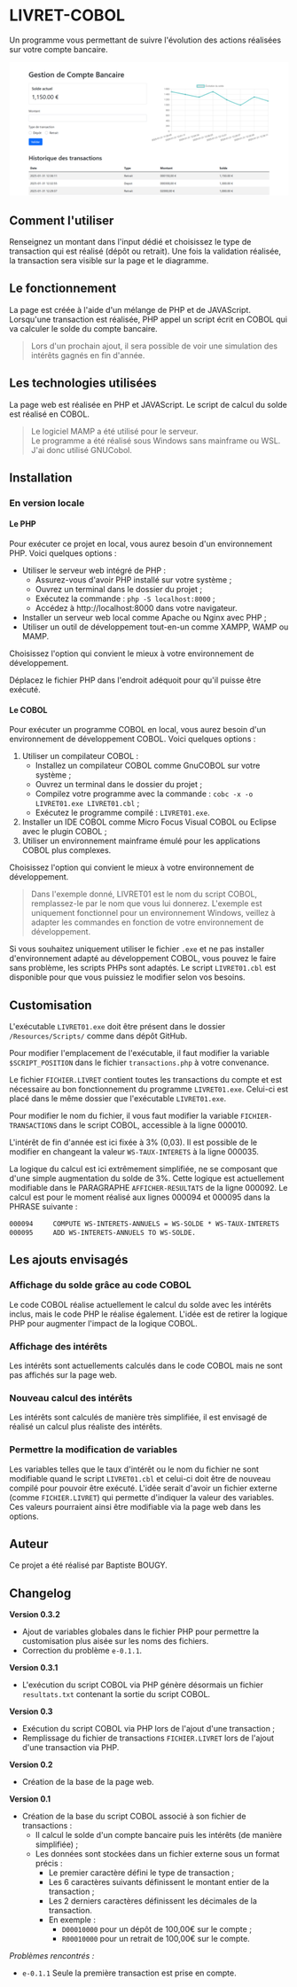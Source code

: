 # LIVRET-COBOL
 
Un programme vous permettant de suivre l'évolution des actions réalisées sur votre compte bancaire.

![Header Screenshot](Resources/Images/header_screen.png)

## Comment l'utiliser

Renseignez un montant dans l'input dédié et choisissez le type de transaction qui est réalisé (dépôt ou retrait). Une fois la validation réalisée, la transaction sera visible sur la page et le diagramme.

## Le fonctionnement

La page est créée à l'aide d'un mélange de PHP et de JAVAScript. Lorsqu'une transaction est réalisée, PHP appel un script écrit en COBOL qui va calculer le solde du compte bancaire. 

> Lors d'un prochain ajout, il sera possible de voir une simulation des intérêts gagnés en fin d'année.

## Les technologies utilisées

La page web est réalisée en PHP et JAVAScript.
Le script de calcul du solde est réalisé en COBOL.

> Le logiciel MAMP a été utilisé pour le serveur.\
> Le programme a été réalisé sous Windows sans mainframe ou WSL. J'ai donc utilisé GNUCobol.

## Installation

### En version locale

#### Le PHP

Pour exécuter ce projet en local, vous aurez besoin d'un environnement PHP. Voici quelques options :

- Utiliser le serveur web intégré de PHP :
    - Assurez-vous d'avoir PHP installé sur votre système ;
    - Ouvrez un terminal dans le dossier du projet ;
    - Exécutez la commande : `php -S localhost:8000` ;
    - Accédez à http://localhost:8000 dans votre navigateur.
- Installer un serveur web local comme Apache ou Nginx avec PHP ;
- Utiliser un outil de développement tout-en-un comme XAMPP, WAMP ou MAMP.

Choisissez l'option qui convient le mieux à votre environnement de développement.

Déplacez le fichier PHP dans l'endroit adéquoit pour qu'il puisse être exécuté.

#### Le COBOL

Pour exécuter un programme COBOL en local, vous aurez besoin d'un environnement de développement COBOL. Voici quelques options :

1. Utiliser un compilateur COBOL :
    - Installez un compilateur COBOL comme GnuCOBOL sur votre système ;
    - Ouvrez un terminal dans le dossier du projet ;
    - Compilez votre programme avec la commande : `cobc -x -o LIVRET01.exe LIVRET01.cbl` ;
    - Exécutez le programme compilé : `LIVRET01.exe`.
2. Installer un IDE COBOL comme Micro Focus Visual COBOL ou Eclipse avec le plugin COBOL ;
3. Utiliser un environnement mainframe émulé pour les applications COBOL plus complexes.

Choisissez l'option qui convient le mieux à votre environnement de développement.

> Dans l'exemple donné, LIVRET01 est le nom du script COBOL, remplassez-le par le nom que vous lui donnerez.
> L'exemple est uniquement fonctionnel pour un environnement Windows, veillez à adapter les commandes en fonction de votre environnement de développement.

Si vous souhaitez uniquement utiliser le fichier `.exe` et ne pas installer d'environnement adapté au développement COBOL, vous pouvez le faire sans problème, les scripts PHPs sont adaptés. Le script `LIVRET01.cbl` est disponible pour que vous puissiez le modifier selon vos besoins.

## Customisation

L'exécutable `LIVRET01.exe` doit être présent dans le dossier `/Resources/Scripts/` comme dans dépôt GitHub.

Pour modifier l'emplacement de l'exécutable, il faut modifier la variable `$SCRIPT_POSITION` dans le fichier `transactions.php` à votre convenance.

Le fichier `FICHIER.LIVRET` contient toutes les transactions du compte et est nécessaire au bon fonctionnement du programme `LIVRET01.exe`. Celui-ci est placé dans le même dossier que l'exécutable `LIVRET01.exe`.

Pour modifier le nom du fichier, il vous faut modifier la variable `FICHIER-TRANSACTIONS` dans le script COBOL, accessible à la ligne 000010.

L'intérêt de fin d'année est ici fixée à 3% (0,03). Il est possible de le modifier en changeant la valeur `WS-TAUX-INTERETS` à la ligne 000035.

La logique du calcul est ici extrêmement simplifiée, ne se composant que d'une simple augmentation du solde de 3%. Cette logique est actuellement modifiable dans le PARAGRAPHE `AFFICHER-RESULTATS` de la ligne 000092. Le calcul est pour le moment réalisé aux lignes 000094 et 000095 dans la PHRASE suivante :
```
000094     COMPUTE WS-INTERETS-ANNUELS = WS-SOLDE * WS-TAUX-INTERETS
000095     ADD WS-INTERETS-ANNUELS TO WS-SOLDE.
```

## Les ajouts envisagés

### Affichage du solde grâce au code COBOL

Le code COBOL réalise actuellement le calcul du solde avec les intérêts inclus, mais le code PHP le réalise également. L'idée est de retirer la logique PHP pour augmenter l'impact de la logique COBOL.

### Affichage des intérêts

Les intérêts sont actuellements calculés dans le code COBOL mais ne sont pas affichés sur la page web.

### Nouveau calcul des intérêts

Les intérêts sont calculés de manière très simplifiée, il est envisagé de réalisé un calcul plus réaliste des intérêts.

### Permettre la modification de variables

Les variables telles que le taux d'intérêt ou le nom du fichier ne sont modifiable quand le script `LIVRET01.cbl` et celui-ci doit être de nouveau compilé pour pouvoir être exécuté. L'idée serait d'avoir un fichier externe (comme `FICHIER.LIVRET`) qui permette d'indiquer la valeur des variables. Ces valeurs pourraient ainsi être modifiable via la page web dans les options.

## Auteur

Ce projet a été réalisé par Baptiste BOUGY.

## Changelog

**Version 0.3.2**

- Ajout de variables globales dans le fichier PHP pour permettre la customisation plus aisée sur les noms des fichiers.
- Correction du problème `e-0.1.1`.

**Version 0.3.1**

- L'exécution du script COBOL via PHP génère désormais un fichier `resultats.txt` contenant la sortie du script COBOL.

**Version 0.3**

- Exécution du script COBOL via PHP lors de l'ajout d'une transaction ;
- Remplissage du fichier de transactions `FICHIER.LIVRET` lors de l'ajout d'une transaction via PHP.

**Version 0.2**

- Création de la base de la page web.

**Version 0.1**

- Création de la base du script COBOL associé à son fichier de transactions :
    - Il calcul le solde d'un compte bancaire puis les intérêts (de manière simplifiée) ;
    - Les données sont stockées dans un fichier externe sous un format précis : 
        - Le premier caractère défini le type de transaction ;
        - Les 6 caractères suivants définissent le montant entier de la transaction ;
        - Les 2 derniers caractères définissent les décimales de la transaction.
        - En exemple :
            - `D00010000` pour un dépôt de 100,00€ sur le compte ;
            - `R00010000` pour un retrait de 100,00€ sur le compte.

_Problèmes rencontrés :_ 

- `e-0.1.1` Seule la première transaction est prise en compte.